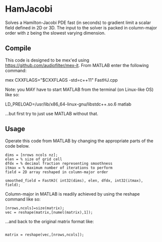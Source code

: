 # HamJacobi

Solves a Hamilton-Jacobi PDE fast (in seconds) to gradient limit a scalar field defined in 2D or 3D. The input to the solver is packed in column-major order with z being the slowest varying dimension. 

## Compile

This code is designed to be mex'ed using https://github.com/audiofilter/mex-it. From MATLAB enter the following command: 

mex CXXFLAGS="\$CXXFLAGS -std=c++11" FastHJ.cpp

Note: you MAY have to start MATLAB from the terminal (on Linux-like OS) like so:

LD_PRELOAD=/usr/lib/x86_64-linux-gnu/libstdc++.so.6 matlab

...but first try to just use MATLAB without that.

## Usage 

Operate this code from MATLAB by changing the appropriate parts of the code below.

```
dims = [nrows ncols nz]; 
elen = % size of grid cell 
dfdx = % decimal fraction representing smoothness
itmax = % maximum number of iterations to perform 
field = 2D array reshaped in column-major order 

smoothed_field = FastHJ( int32(dims), elen, dfdx, int32(itmax), field);
```
Column-major in MATLAB is readily achieved by using the reshape command like so: 

```
[nrows,ncols]=size(matrix);
vec = reshape(matrix,[numel(matrix),1]); 
```

...and back to the original matrix format like: 

```

matrix = reshape(vec,[nrows,ncols]); 
```

